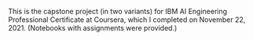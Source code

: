 This is the capstone project (in two variants) for IBM AI Engineering Professional Certificate at Coursera, which I completed on November 22, 2021. (Notebooks with assignments were provided.)
